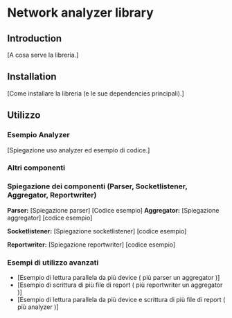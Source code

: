 # Network analyzer library

## Introduction

[A cosa serve la libreria.]

## Installation

[Come installare la libreria (e le sue dependencies principali).]

## Utilizzo

### Esempio Analyzer

[Spiegazione uso analyzer ed esempio di codice.]

### Altri componenti

### Spiegazione dei componenti (Parser, Socketlistener, Aggregator, Reportwriter)

**Parser:** [Spiegazione parser] [Codice esempio]
**Aggregator:** [Spiegazione aggregator] [codice esempio]

**Socketlistener:** [Spiegazione socketlistener] [codice esempio]

**Reportwriter:** [Spiegazione reportwriter] [codice esempio]



### Esempi di utilizzo avanzati

- [Esempio di lettura parallela da più device ( più parser un aggregator )]
- [Esempio di scrittura di più file di report ( più reportwriter un aggregator )]
- [Esempio di lettura parallela da più device e scrittura di più file di report ( più analyzer )]
